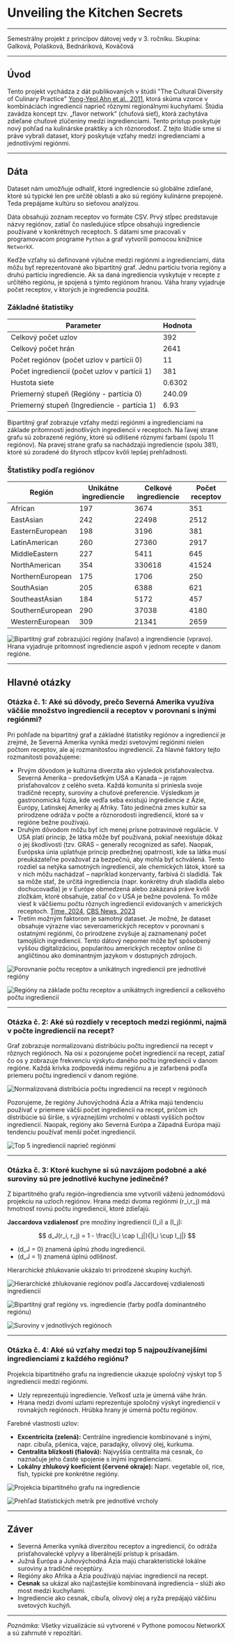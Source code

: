 # Unveiling the Kitchen Secrets

---

Semestrálny projekt z princípov dátovej vedy v 3. ročníku. Skupina: Galková, Polašková, Bednáriková, Kováčová

---

## Úvod

Tento projekt vychádza z dát publikovaných v štúdii "The Cultural Diversity of Culinary Practice" [Yong-Yeol Ahn et al., 2011](https://www.nature.com/articles/srep00196?fbclid=IwZXh0bgNhZW0CMTEAAR5jxK20YaAdsan5F_9OSoRbOx9zHBb7HGKPuMQivwVUcAL6LV9nQuv-Ky7a2g_aem_7pUl6MBiKtyHXnqcm4o6nQ), ktorá skúma vzorce v kombináciách ingrediencií naprieč rôznymi regionálnymi kuchyňami. Štúdia zavádza koncept tzv. „flavor network“ (chuťová sieť), ktorá zachytáva zdieľané chuťové zlúčeniny medzi ingredienciami. Tento prístup poskytuje nový pohľad na kulinárske praktiky a ich rôznorodosť. Z tejto štúdie sme si práve vybrali dataset, ktorý poskytuje vzťahy medzi ingredienciami a jednotlivými regiónmi.

---

## Dáta

Dataset nám umožňuje odhaliť, ktoré ingrediencie sú globálne zdieľané, ktoré sú typické len pre určité oblasti a ako sú regióny kulinárne prepojené. Teda prepájame kultúru so sieťovou analýzou.

Dáta obsahujú zoznam receptov vo formáte CSV. Prvý stĺpec predstavuje názvy regiónov, zatiaľ čo nasledujúce stĺpce obsahujú ingrediencie používané v konkrétnych receptoch. S dátami sme pracovali v programovacom programe `Python` a graf vytvorili pomocou knižnice `NetworkX`.

Keďže vzťahy sú definované výlučne medzi regiónmi a ingredienciami, dáta môžu byť reprezentované ako bipartitný graf. Jednu partíciu tvoria regióny a druhú partíciu ingrediencie. Ak sa daná ingrediencia vyskytuje v recepte z určitého regiónu, je spojená s týmto regiónom hranou. Váha hrany vyjadruje počet receptov, v ktorých je ingrediencia použitá.

### Základné štatistiky

| Parameter                                    | Hodnota  |
|---------------------------------------------|----------|
| Celkový počet uzlov                          | 392      |
| Celkový počet hrán                           | 2641     |
| Počet regiónov (počet uzlov v partícii 0)   | 11       |
| Počet ingrediencií (počet uzlov v partícii 1)| 381     |
| Hustota siete                                | 0.6302   |
| Priemerný stupeň (Regióny - partícia 0)     | 240.09   |
| Priemerný stupeň (Ingrediencie - partícia 1)| 6.93     |

Bipartitný graf zobrazuje vzťahy medzi regiónmi a ingredienciami na základe prítomnosti jednotlivých ingrediencií v receptoch. Na ľavej strane grafu sú zobrazené regióny, ktoré sú odlíšené rôznymi farbami (spolu 11 regiónov). Na pravej strane grafu sa nachádzajú ingrediencie (spolu 381), ktoré sú zoradené do štyroch stĺpcov kvôli lepšej prehľadnosti.

### Štatistiky podľa regiónov

| Región              | Unikátne ingrediencie | Celkové ingrediencie | Počet receptov |
|--------------------|---------------------|-------------------|----------------|
| African            | 197                 | 3674              | 351            |
| EastAsian          | 242                 | 22498             | 2512           |
| EasternEuropean    | 198                 | 3196              | 381            |
| LatinAmerican      | 260                 | 27360             | 2917           |
| MiddleEastern      | 227                 | 5411              | 645            |
| NorthAmerican      | 354                 | 330618            | 41524          |
| NorthernEuropean   | 175                 | 1706              | 250            |
| SouthAsian         | 205                 | 6388              | 621            |
| SoutheastAsian     | 184                 | 5172              | 457            |
| SouthernEuropean   | 290                 | 37038             | 4180           |
| WesternEuropean    | 309                 | 21341             | 2659           |

![Bipartitný graf zobrazujúci regióny (naľavo) a ingrendiencie (vpravo). Hrana vyjadruje prítomnosť ingrediencie aspoň v jednom recepte v danom regióne.](images/graf_ukazka.png)

---

## Hlavné otázky

### Otázka č. 1: Aké sú dôvody, prečo Severná Amerika využíva väčšie množstvo ingrediencií a receptov v porovnaní s inými regiónmi?

Pri pohľade na bipartitný graf a základné štatistiky regiónov a ingrediencií je zrejmé, že Severná Amerika vyniká medzi svetovými regiónmi nielen počtom receptov, ale aj rozmanitosťou ingrediencií. Za hlavné faktory tejto rozmanitosti považujeme:

- Prvým dôvodom je kultúrna diverzita ako výsledok prisťahovalectva. Severná Amerika – predovšetkým USA a Kanada – je rajom prisťahovalcov z celého sveta. Každá komunita si priniesla svoje tradičné recepty, suroviny a chuťové preferencie. Výsledkom je gastronomická fúzia, kde vedľa seba existujú ingrediencie z Ázie, Európy, Latinskej Ameriky aj Afriky. Táto jedinečná zmes kultúr sa prirodzene odráža v počte a rôznorodosti ingrediencií, ktoré sa v regióne bežne používajú.
- Druhým dôvodom môžu byť ich menej prísne potravinové regulácie. V USA platí princíp, že látka môže byť používaná, pokiaľ neexistuje dôkaz o jej škodlivosti (tzv. GRAS – generally recognized as safe). Naopak, Európska únia uplatňuje princíp predbežnej opatrnosti, kde sa látka musí preukázateľne považovať za bezpečnú, aby mohla byť schválená. Tento rozdiel sa netýka samotných ingrediencií, ale chemických látok, ktoré sa v nich môžu nachádzať – napríklad konzervanty, farbivá či sladidlá. Tak sa môže stať, že určitá ingrediencia (napr. konkrétny druh sladidla alebo dochucovadla) je v Európe obmedzená alebo zakázaná práve kvôli zložkám, ktoré obsahuje, zatiaľ čo v USA je bežne povolená. To môže viesť k väčšiemu počtu rôznych ingrediencií evidovaných v amerických receptoch. [Time, 2024](https://time.com/7210717/food-additives-us-fda-banned-europe/), [CBS News, 2023](https://www.cbsnews.com/)
- Tretím možným faktorom je samotný dataset. Je možné, že dataset obsahuje výrazne viac severoamerických receptov v porovnaní s ostatnými regiónmi, čo prirodzene zvyšuje aj zaznamenaný počet tamojších ingrediencií. Tento dátový nepomer môže byť spôsobený vyššou digitalizáciou, popularitou amerických receptov online či angličtinou ako dominantným jazykom v dostupných zdrojoch.

![Porovnanie počtu receptov a unikátnych ingrediencií pre jednotlivé regióny](images/bar_plot.png)

![Regióny na základe počtu receptov a unikátnych ingrediencií a celkového počtu ingrediencií](images/bubble.png)

---

### Otázka č. 2: Aké sú rozdiely v receptoch medzi regiónmi, najmä v počte ingrediencií na recept?

Graf zobrazuje normalizovanú distribúciu počtu ingrediencií na recept v rôznych regiónoch. Na osi x pozorujeme počet ingrediencií na recept, zatiaľ čo os y zobrazuje frekvenciu výskytu daného počtu ingrediencií v danom regióne. Každá krivka zodpovedá inému regiónu a je zafarbená podľa priemeru počtu ingrediencií v danom regióne.  

![Normalizovaná distribúcia počtu ingrediencií na recept v regiónoch](images/pocet_recept.png)

Pozorujeme, že regióny Juhovýchodná Ázia a Afrika majú tendenciu používať v priemere väčší počet ingrediencií na recept, pričom ich distribúcie sú širšie, s výraznejšími vrcholmi v oblasti vyšších počtov ingrediencií. Naopak, regióny ako Severná Európa a Západná Európa majú tendenciu používať menší počet ingrediencií.  

![Top 5 ingrediencií naprieč regiónmi](images/top5.png)

---

### Otázka č. 3: Ktoré kuchyne si sú navzájom podobné a aké suroviny sú pre jednotlivé kuchyne jedinečné?

Z bipartitného grafu región–ingrediencia sme vytvorili váženú jednomódovú projekciu na uzloch regiónov. Hrana medzi dvoma regiónmi \(r_i,r_j\) má hmotnosť rovnú počtu ingrediencií, ktoré zdieľajú.  

**Jaccardova vzdialenosť** pre množiny ingrediencií \(I_i\) a \(I_j\):

$$
d_J(r_i, r_j) = 1 - \frac{|I_i \cap I_j|}{|I_i \cup I_j|}
$$

- \(d_J = 0\) znamená úplnú zhodu ingrediencií.  
- \(d_J = 1\) znamená úplnú odlišnosť.  

Hierarchické zhlukovanie ukázalo tri prirodzené skupiny kuchýň.

![Hierarchické zhlukovanie regiónov podľa Jaccardovej vzdialenosti ingrediencií](images/dendrogram.png)

![Bipartitný graf regióny vs. ingrediencie (farby podľa dominantného regiónu)](images/1_SV.png)

![Suroviny v jednotlivých regiónoch](images/regiony_vs_ingrediencie_sun.png)

---

### Otázka č. 4: Aké sú vzťahy medzi top 5 najpoužívanejšími ingredienciami z každého regiónu?

Projekcia bipartitného grafu na ingrediencie ukazuje spoločný výskyt top 5 ingrediencií medzi regiónmi.

- Uzly reprezentujú ingrediencie. Veľkosť uzla je úmerná váhe hrán.  
- Hrana medzi dvomi uzlami reprezentuje spoločný výskyt ingrediencií v rovnakých regiónoch. Hrúbka hrany je úmerná počtu regiónov.  

Farebné vlastnosti uzlov:

- **Excentricita (zelená):** Centrálne ingrediencie kombinované s inými, napr. cibuľa, pšenica, vajce, paradajky, olivový olej, kurkuma.  
- **Centralita blízkosti (fialová):** Najvyššia centralita má cesnak, čo naznačuje jeho časté spojenie s inými ingredienciami.  
- **Lokálny zhlukový koeficient (červené okraje):** Napr. vegetable oil, rice, fish, typické pre konkrétne regióny.  

![Projekcia bipartitného grafu na ingrediencie](images/graf_centrality.png)

![Prehľad štatistických metrík pre jednotlivé vrcholy](images/graf_prehlad.png)

---


## Záver

- Severná Amerika vyniká diverzitou receptov a ingrediencií, čo odráža prisťahovalecké vplyvy a liberálnejší prístup k prísadám.  
- Južná Európa a Juhovýchodná Ázia majú charakteristické lokálne suroviny a tradičné receptúry.  
- Regióny ako Afrika a Ázia používajú najviac ingrediencií na recept.  
- **Cesnak** sa ukázal ako najčastejšie kombinovaná ingrediencia – slúži ako most medzi kuchyňami.  
- Ingrediencie ako cesnak, cibuľa, olivový olej a ryža prepájajú väčšinu svetových kuchýň.

---

*Poznámka:* Všetky vizualizácie sú vytvorené v Pythone pomocou NetworkX a sú zahrnuté v repozitári.
